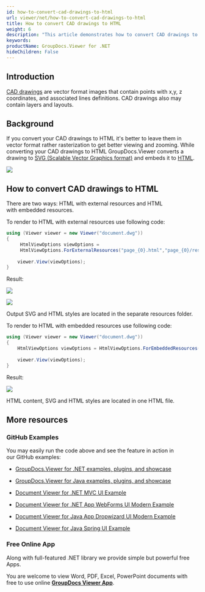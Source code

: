 ```yaml
---
id: how-to-convert-cad-drawings-to-html
url: viewer/net/how-to-convert-cad-drawings-to-html
title: How to convert CAD drawings to HTML
weight: 6
description: "This article demonstrates how to convert CAD drawings to HTML with GroupDocs.Viewer within your .NET applications."
keywords: 
productName: GroupDocs.Viewer for .NET
hideChildren: False
---
```

## Introduction

[CAD drawings](https://wiki.fileformat.com/cad/) are vector format images that contain points with x,y, z coordinates, and associated lines definitions. CAD drawings also may contain layers and layouts. 

## Background

If you convert your CAD drawings to HTML it's better to leave them in vector format rather rasterization to get better viewing and zooming. While converting your CAD drawings to HTML GroupDocs.Viewer converts a drawing to [SVG (Scalable Vector Graphics format)](https://wiki.fileformat.com/page-description-language/svg/) and embeds it to [HTML](https://wiki.fileformat.com/web/html/).

![](viewer-net/images/how-to-convert-cad-drawings-to-html.png)

## How to convert CAD drawings to HTML

There are two ways: HTML with external resources and HTML with embedded resources.

To render to HTML with external resources use following code:

```csharp
using (Viewer viewer = new Viewer("document.dwg"))
{
     HtmlViewOptions viewOptions = 
	 HtmlViewOptions.ForExternalResources("page_{0}.html","page_{0}/resource_{1}","page_{0}/resources");
	
    viewer.View(viewOptions);
}
```

Result:

![](viewer-net/images/how-to-convert-cad-drawings-to-html_1.png)

![](viewer-net/images/how-to-convert-cad-drawings-to-html_2.png)

Output SVG and HTML styles are located in the separate resources folder.

To render to HTML with embedded resources use following code:

```csharp
using (Viewer viewer = new Viewer("document.dwg"))
{
    HtmlViewOptions viewOptions = HtmlViewOptions.ForEmbeddedResources("page_{0}.html");
	
    viewer.View(viewOptions);
}
```

Result:

![](viewer-net/images/how-to-convert-cad-drawings-to-html_3.png)

HTML content, SVG and HTML styles are located in one HTML file.

## More resources

### GitHub Examples

You may easily run the code above and see the feature in action in our GitHub examples:

*   [GroupDocs.Viewer for .NET examples, plugins, and showcase](https://github.com/groupdocs-viewer/GroupDocs.Viewer-for-.NET)
    
*   [GroupDocs.Viewer for Java examples, plugins, and showcase](https://github.com/groupdocs-viewer/GroupDocs.Viewer-for-Java)
    
*   [Document Viewer for .NET MVC UI Example](https://github.com/groupdocs-viewer/GroupDocs.Viewer-for-.NET-MVC) 
    
*   [Document Viewer for .NET App WebForms UI Modern Example](https://github.com/groupdocs-viewer/GroupDocs.Viewer-for-.NET-WebForms)
    
*   [Document Viewer for Java App Dropwizard UI Modern Example](https://github.com/groupdocs-viewer/GroupDocs.Viewer-for-Java-Dropwizard)
    
*   [Document Viewer for Java Spring UI Example](https://github.com/groupdocs-viewer/GroupDocs.Viewer-for-Java-Spring)
    

### Free Online App

Along with full-featured .NET library we provide simple but powerful free Apps.

You are welcome to view Word, PDF, Excel, PowerPoint documents with free to use online **[GroupDocs Viewer App](https://products.groupdocs.app/viewer)**.
